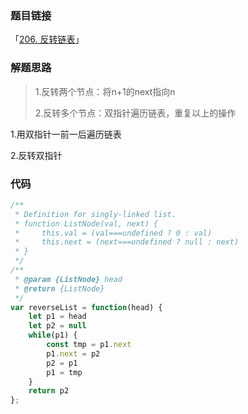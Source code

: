 ### 题目链接

「[206. 反转链表](https://leetcode.cn/problems/reverse-linked-list/)」

### 解题思路

> 1.反转两个节点：将n+1的next指向n
>
> 2.反转多个节点：双指针遍历链表，重复以上的操作

1.用双指针一前一后遍历链表

2.反转双指针

### 代码

```javascript
/**
 * Definition for singly-linked list.
 * function ListNode(val, next) {
 *     this.val = (val===undefined ? 0 : val)
 *     this.next = (next===undefined ? null : next)
 * }
 */
/**
 * @param {ListNode} head
 * @return {ListNode}
 */
var reverseList = function(head) {
    let p1 = head
    let p2 = null
    while(p1) {
        const tmp = p1.next
        p1.next = p2
        p2 = p1
        p1 = tmp
    }
    return p2
};
```


